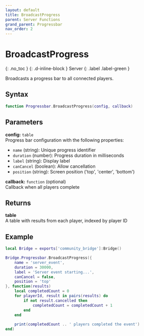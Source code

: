 ```yaml
---
layout: default
title: BroadcastProgress
parent: Server Functions
grand_parent: Progressbar
nav_order: 2
---
```


# BroadcastProgress
{: .no_toc }
{: .d-inline-block }
Server
{: .label .label-green }

Broadcasts a progress bar to all connected players.

## Syntax

```lua
function Progressbar.BroadcastProgress(config, callback)
```

## Parameters

**config:** `table`  
Progress bar configuration with the following properties:
- `name` (string): Unique progress identifier
- `duration` (number): Progress duration in milliseconds
- `label` (string): Display label
- `canCancel` (boolean): Allow cancellation
- `position` (string): Screen position ('top', 'center', 'bottom')

**callback:** `function` (optional)  
Callback when all players complete

## Returns

**table**  
A table with results from each player, indexed by player ID

## Example

```lua
local Bridge = exports['community_bridge']:Bridge()

Bridge.Progressbar.BroadcastProgress({
    name = 'server_event',
    duration = 30000,
    label = 'Server event starting...',
    canCancel = false,
    position = 'top'
}, function(results)
    local completedCount = 0
    for playerId, result in pairs(results) do
        if not result.cancelled then
            completedCount = completedCount + 1
        end
    end
    
    print(completedCount .. ' players completed the event')
end)
```

